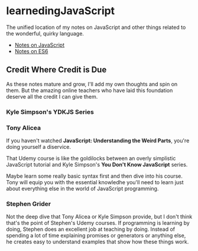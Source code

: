 # learnedingJavaScript

The unified location of my notes on JavaScript and other things related to the wonderful, quirky language.

* [Notes on JavaScript](/JavaScript)
* [Notes on ES6](/ES6)


## Credit Where Credit is Due

As these notes mature and grow, I'll add my own thoughts and spin on them. But the amazing online teachers who have laid this foundation deserve all the credit I can give them.

### Kyle Simpson's YDKJS Series


### Tony Alicea

If you haven't watched **JavaScript: Understanding the Weird Parts**, you're doing yourself a diservice. 

That Udemy course is like the goldilocks between an overly simplistic JavaScript tutorial and Kyle Simpson's **You Don't Know JavaScript** series.

Maybe learn some really basic syntax first and then dive into his course. Tony will equip you with the essential knowledhe you'll need to learn just about everything else in the world of JavaScript programming.

### Stephen Grider

Not the deep dive that Tony Alicea or Kyle Simpson provide, but I don't think that's the point of Stephen's Udemy courses. If programming is learning by doing, Stephen does an excellent job at teaching by doing. Instead of spending a lot of time explaining promises or generators or anything else, he creates easy to understand examples that show how these things work.